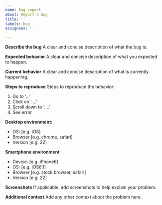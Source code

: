 ```yaml
---
name: Bug report
about: Report a bug
title: ''
labels: bug
assignees: ''

---
```


**Describe the bug**
A clear and concise description of what the bug is.

**Expected behavior**
A clear and concise description of what you expected to happen.

**Current behavior**
A clear and concise description of what is currently happening.

**Steps to reproduce**
Steps to reproduce the behavior:
1. Go to '...'
2. Click on '....'
3. Scroll down to '....'
4. See error

**Desktop environment:**
 - OS: [e.g. iOS]
 - Browser [e.g. chrome, safari]
 - Version [e.g. 22]

**Smartphone environment**
 - Device: [e.g. iPhone6]
 - OS: [e.g. iOS8.1]
 - Browser [e.g. stock browser, safari]
 - Version [e.g. 22]

**Screenshots**
If applicable, add screenshots to help explain your problem.

**Additional context**
Add any other context about the problem here.
